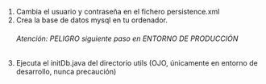 1. Cambia el usuario y contraseña en el fichero persistence.xml
2. Crea la base de datos mysql en tu ordenador.
   ###### Atención: PELIGRO siguiente paso en ENTORNO DE PRODUCCIÓN
3. Ejecuta el initDb.java del directorio utils (OJO, únicamente en entorno de desarrollo, nunca precaución)